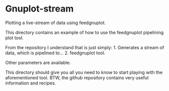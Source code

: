 # Gnuplot-stream
Plotting a live-stream of data using feedgnuplot.

This directory contains an example of how to use the feedgnuplot pipelining plot tool.

From the repository I understand that is just simply:
	1. Generates a stream of data, which is pipelined to...
	2. feedgnuplot tool.

Other parameters are available.

This directory should give you all you need to know to start playing with the aforementioned tool. BTW, the github repository contains very useful information and recipes.
